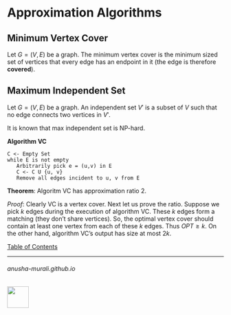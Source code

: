# Approximation Algorithms

## Minimum Vertex Cover

Let $G = (V,E)$ be a graph. The minimum vertex cover is the minimum sized set of vertices that every edge has an endpoint in it (the edge is therefore **covered**).

## Maximum Independent Set

Let $G = (V, E)$ be a graph. An independent set $V'$ is a subset of $V$ such that no edge connects two vertices in $V'$.

It is known that max independent set is NP-hard.

**Algorithm VC**

```
C <- Empty Set
while E is not empty
   Arbitrarily pick e = (u,v) in E
   C <- C U {u, v}
   Remove all edges incident to u, v from E
```

**Theorem**: Algoritm VC has approximation ratio 2.

*Proof*: Clearly VC is a vertex cover. Next let us prove the ratio. Suppose we pick $k$ edges during the execution of algorithm VC. These $k$ edges form a matching (they don’t share vertices). So, the optimal vertex cover should contain at least one vertex from each of these $k$ edges. Thus $OPT \geq k$.  On the other hand, algorithm VC’s output has size at most $2k$.



[Table of Contents](./index.md)
<!--
![111596338](https://github.com/anusha-murali/anusha-murali.github.io/assets/111596338/639243aa-2857-4595-a65a-7852762bb002)
-->

* * *
###### anusha-murali.github.io

<img src="https://github.com/anusha-murali/anusha-murali.github.io/assets/111596338/639243aa-2857-4595-a65a-7852762bb002" width="50" height="50"/>

